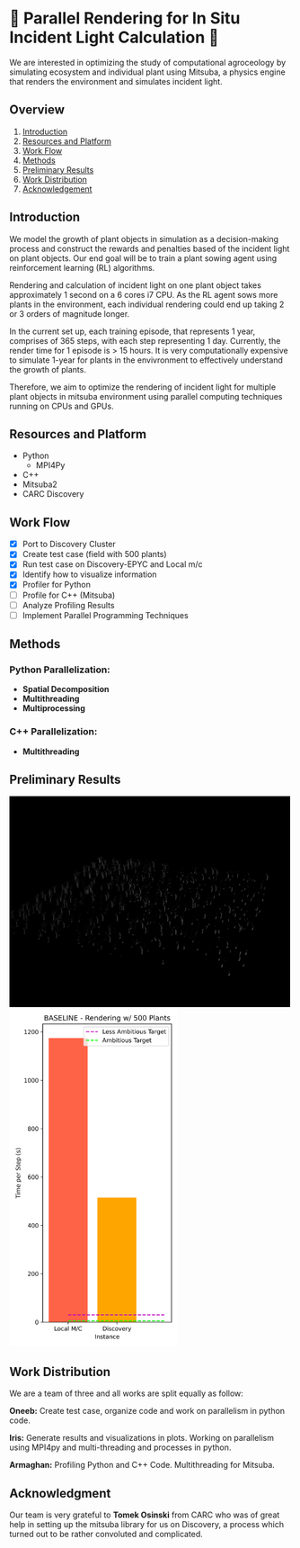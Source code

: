 # 🌱 Parallel Rendering for In Situ Incident Light Calculation 🌱

We are interested in optimizing the study of computational agroceology by simulating ecosystem and individual plant using Mitsuba, a physics engine that renders the environment and simulates incident light. 

## Overview

1. [Introduction](#introduction)
3. [Resources and Platform](#resources-and-platform)
2. [Work Flow](#work-flow)
4. [Methods](#methods)
5. [Preliminary Results](#prelimary-results)
6. [Work Distribution](#work-distribution)
7. [Acknowledgement](#acknowledgment)

## Introduction

We model the growth of plant objects in simulation as a decision-making process and construct the rewards and penalties based of the incident light on plant objects. Our end goal will be to train a plant sowing agent using reinforcement learning (RL) algorithms. 

Rendering and calculation of incident light on one plant object takes approximately 1 second on a 6 cores i7 CPU. As the RL agent sows more plants in the environment, each individual rendering could end up taking 2 or 3 orders of magnitude longer. 

In the current set up, each training episode, that represents 1 year, comprises of 365 steps, with each step representing 1 day. Currently, the render time for 1 episode is > 15 hours. It is very computationally expensive to simulate 1-year for plants in the envivronment to effectively understand the growth of plants. 

Therefore, we aim to optimize the rendering of incident light for multiple plant objects in mitsuba environment using parallel computing techniques running on CPUs and GPUs.

## Resources and Platform

* Python
	* MPI4Py
* C++
* Mitsuba2
* CARC Discovery 

## Work Flow

- [x] Port to Discovery Cluster 
- [x] Create test case (field with 500 plants) 
- [x] Run test case on Discovery-EPYC and Local m/c 
- [x] Identify how to visualize information 
- [x] Profiler for Python 
- [ ] Profile for C++ (Mitsuba) 
- [ ] Analyze Profiling Results 
- [ ] Implement Parallel Programming Techniques 

## Methods

### Python Parallelization: 

* __Spatial Decomposition__
* __Multithreading__
* __Multiprocessing__

### C++ Parallelization: 

* __Multithreading__


## Preliminary Results

<!-- ![Test Case](assets/animated_field.gif) -->
<img src="assets/animated_field.gif" alt="animation" width="500"/>
<!-- ![ Preliminary Timing Results](assets/timing_results.png) -->
<img src="assets/timing_results.png" alt="timing data" width="300"/>

## Work Distribution

We are a team of three and all works are split equally as follow:

**Oneeb:** Create test case, organize code and work on parallelism in python code.

**Iris:** Generate results and visualizations in plots. Working on parallelism using MPI4py and multi-threading and processes in python. 

**Armaghan:** Profiling Python and C++ Code. Multithreading for Mitsuba.

## Acknowledgment

Our team is very grateful to **Tomek Osinski** from CARC who was of great help in setting up the mitsuba library for us on Discovery, a process which turned out to be rather convoluted and complicated.



